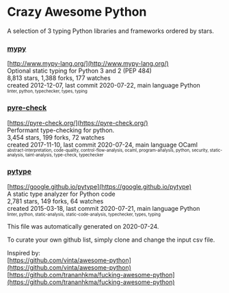 # Crazy Awesome Python
A selection of 3 typing Python libraries and frameworks ordered by stars.  


### [mypy](https://github.com/python/mypy)  
[http://www.mypy-lang.org/](http://www.mypy-lang.org/)  
Optional static typing for Python 3 and 2 (PEP 484)  
8,813 stars, 1,388 forks, 177 watches  
created 2012-12-07, last commit 2020-07-22, main language Python  
<sub><sup>linter, python, typechecker, types, typing</sup></sub>


### [pyre-check](https://github.com/facebook/pyre-check)  
[https://pyre-check.org/](https://pyre-check.org/)  
Performant type-checking for python.  
3,454 stars, 199 forks, 72 watches  
created 2017-11-10, last commit 2020-07-24, main language OCaml  
<sub><sup>abstract-interpretation, code-quality, control-flow-analysis, ocaml, program-analysis, python, security, static-analysis, taint-analysis, type-check, typechecker</sup></sub>


### [pytype](https://github.com/google/pytype)  
[https://google.github.io/pytype](https://google.github.io/pytype)  
A static type analyzer for Python code  
2,781 stars, 149 forks, 64 watches  
created 2015-03-18, last commit 2020-07-21, main language Python  
<sub><sup>linter, python, static-analysis, static-code-analysis, typechecker, types, typing</sup></sub>


This file was automatically generated on 2020-07-24.  

To curate your own github list, simply clone and change the input csv file.  

Inspired by:  
[https://github.com/vinta/awesome-python](https://github.com/vinta/awesome-python)  
[https://github.com/trananhkma/fucking-awesome-python](https://github.com/trananhkma/fucking-awesome-python)  